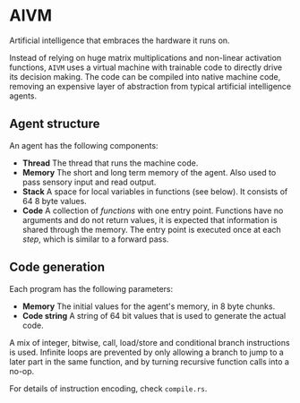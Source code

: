 # AIVM
Artificial intelligence that embraces the hardware it runs on.

Instead of relying on huge matrix multiplications and non-linear activation functions,
`AIVM` uses a virtual machine with trainable code to directly drive its decision making. The
code can be compiled into native machine code, removing an expensive layer of abstraction from
typical artificial intelligence agents.

## Agent structure
An agent has the following components:
- __Thread__
   The thread that runs the machine code.
- __Memory__
   The short and long term memory of the agent. Also used to pass sensory input and read
   output.
- __Stack__
   A space for local variables in functions (see below). It consists of 64 8 byte values.
- __Code__
   A collection of *functions* with one entry point. Functions have no arguments and do not
   return values, it is expected that information is shared through the memory. The entry
   point is executed once at each *step*, which is similar to a forward pass.

## Code generation
Each program has the following parameters:
- __Memory__
   The initial values for the agent's memory, in 8 byte chunks.
- __Code string__
   A string of 64 bit values that is used to generate the actual code.

A mix of integer, bitwise, call, load/store and conditional branch instructions is used.
Infinite loops are prevented by only allowing a branch to jump to a later part in the same
function, and by turning recursive function calls into a no-op.

For details of instruction encoding, check `compile.rs`.
